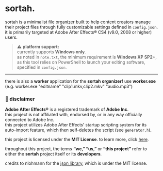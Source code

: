 # sortah.

sortah is a minimalist file organizer built to help content creators manage their project files through fully customizable settings defined in `config.json`.  
it is primarily targeted at Adobe After Effects® CS4 (v9.0, 2008 or higher) users.

> ⚠️ **platform support:**  
> currently supports **Windows only**.  
> as noted in `note.txt`, the minimum requirement is **Windows XP SP2+**, as this tool relies on PowerShell to launch your editing software, specified in `config.json`.

---

there is also a **worker** application for the **sortah organizer!**
use **worker.exe** (e.g. worker.exe "editname" "clip1.mkv,clip2.mkv" "audio.mp3")

### 📄 disclaimer

**Adobe After Effects®** is a registered trademark of **Adobe Inc.**  
this project is not affiliated with, endorsed by, or in any way officially connected to Adobe Inc.  
this project utilizes Adobe After Effects' startup scripting system for its auto-import feature, which then self-deletes the script (see `generator.h`).

this project is licensed under the **MIT License**. to learn more, click [here](https://choosealicense.com/).

throughout this project, the terms **“we,” “us,”** or **“this project”** refer to either the **sortah** project itself or its **developers**.

credits to nlohmann for the [json library](https://github.com/nlohmann/json), which is under the MIT license.
